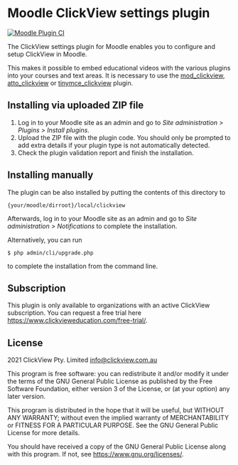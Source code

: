 # Moodle ClickView settings plugin #

[![Moodle Plugin CI](https://github.com/clickviewapp/moodle-local_clickview/actions/workflows/moodle-ci.yml/badge.svg?branch=main)](https://github.com/clickviewapp/moodle-local_clickview/actions/workflows/moodle-ci.yml)

The ClickView settings plugin for Moodle enables you to configure and setup ClickView in Moodle.

This makes it possible to embed educational videos with the various plugins into your courses and text areas. It is necessary to use the [mod_clickview](https://github.com/clickviewapp/moodle-mod_clickview), [atto_clickview](https://github.com/clickviewapp/moodle-atto_clickview) or [tinymce_clickview](https://github.com/clickviewapp/moodle-tinymce_clickview) plugin.

## Installing via uploaded ZIP file ##

1. Log in to your Moodle site as an admin and go to _Site administration >
   Plugins > Install plugins_.
2. Upload the ZIP file with the plugin code. You should only be prompted to add
   extra details if your plugin type is not automatically detected.
3. Check the plugin validation report and finish the installation.

## Installing manually ##

The plugin can be also installed by putting the contents of this directory to

    {your/moodle/dirroot}/local/clickview

Afterwards, log in to your Moodle site as an admin and go to _Site administration >
Notifications_ to complete the installation.

Alternatively, you can run

    $ php admin/cli/upgrade.php

to complete the installation from the command line.

## Subscription ##

This plugin is only available to organizations with an active ClickView subscription. You can request a free trial here https://www.clickvieweducation.com/free-trial/.

## License ##

2021 ClickView Pty. Limited <info@clickview.com.au>

This program is free software: you can redistribute it and/or modify it under
the terms of the GNU General Public License as published by the Free Software
Foundation, either version 3 of the License, or (at your option) any later
version.

This program is distributed in the hope that it will be useful, but WITHOUT ANY
WARRANTY; without even the implied warranty of MERCHANTABILITY or FITNESS FOR A
PARTICULAR PURPOSE.  See the GNU General Public License for more details.

You should have received a copy of the GNU General Public License along with
this program.  If not, see <https://www.gnu.org/licenses/>.